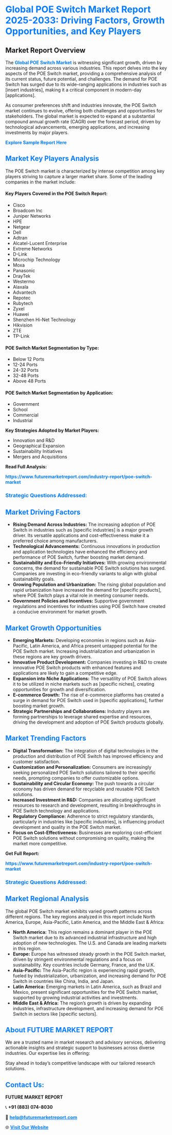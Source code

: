 <h1 style="color: #007BFF;">Global POE Switch Market Report 2025-2033: Driving Factors, Growth Opportunities, and Key Players</h1>

<section id="overview">
<h2>Market Report Overview</h2>
<p>The <a href="https://www.futuremarketreport.com/industry-report/poe-switch-market" style="color: #007BFF; text-decoration: none;"><strong>Global POE Switch Market</strong></a> is witnessing significant growth, driven by increasing demand across various industries. This report delves into the key aspects of the POE Switch market, providing a comprehensive analysis of its current status, future potential, and challenges. The demand for POE Switch has surged due to its wide-ranging applications in industries such as [insert industries], making it a critical component in modern-day [applications].</p>
<p>As consumer preferences shift and industries innovate, the POE Switch market continues to evolve, offering both challenges and opportunities for stakeholders. The global market is expected to expand at a substantial compound annual growth rate (CAGR) over the forecast period, driven by technological advancements, emerging applications, and increasing investments by major players.</p>
</section>

<section id="overview">
<p><a href="https://www.futuremarketreport.com/request-sample/reportId=76519" style="color: #007BFF; text-decoration: none;"><strong>Explore Sample Report Here</strong></a></p>
</section>

<section id="key-players">
<h2 style="color: #007BFF;">Market Key Players Analysis</h2>
<p>The POE Switch market is characterized by intense competition among key players striving to capture a larger market share. Some of the leading companies in the market include:</p>
<h4>Key Players Covered in the POE Switch Report:</h4>
<ul><li>Cisco</li><li>Broadcom Inc</li><li>Juniper Networks</li><li>HPE</li><li>Netgear</li><li>Dell</li><li>Adtran</li><li>Alcatel-Lucent Enterprise</li><li>Extreme Networks</li><li>D-Link</li><li>Microchip Technology</li><li>Moxa</li><li>Panasonic</li><li>DrayTek</li><li>Westermo</li><li>Alaxala</li><li>Advantech</li><li>Repotec</li><li>Rubytech</li><li>Zyxel</li><li>Huawei</li><li>Shenzhen Hi-Net Technology</li><li>Hikvision</li><li>ZTE</li><li>TP-Link</li></ul>
<h4>POE Switch Market Segmentation by Type:</h4>
<ul><li>Below 12 Ports</li><li>12-24 Ports</li><li>24-32 Ports</li><li>32-48 Ports</li><li>Above 48 Ports</li></ul>

<h4>POE Switch Market Segmentation by Application:</h4>
<ul><li>Government</li><li>School</li><li>Commercial</li><li>Industrial</li></ul>
<p><strong>Key Strategies Adopted by Market Players:</strong></p>
<ul>
<li>Innovation and R&D</li>
<li>Geographical Expansion</li>
<li>Sustainability Initiatives</li>
<li>Mergers and Acquisitions</li>
</ul>
</section>

<section>
<p><strong>Read Full Analysis: </strong></p><a href="https://www.futuremarketreport.com/industry-report/poe-switch-market" style="color: #007BFF; text-decoration: none;"><strong>https://www.futuremarketreport.com/industry-report/poe-switch-market</strong></a>
<h3 style="color: #007BFF;">Strategic Questions Addressed:</h3>
</section>

<section id="driving-factors">
<h2 style="color: #007BFF;">Market Driving Factors</h2>
<ul>
<li><strong>Rising Demand Across Industries:</strong> The increasing adoption of POE Switch in industries such as [specific industries] is a major growth driver. Its versatile applications and cost-effectiveness make it a preferred choice among manufacturers.</li>
<li><strong>Technological Advancements:</strong> Continuous innovations in production and application technologies have enhanced the efficiency and performance of POE Switch, further boosting market demand.</li>
<li><strong>Sustainability and Eco-Friendly Initiatives:</strong> With growing environmental concerns, the demand for sustainable POE Switch solutions has surged. Companies are investing in eco-friendly variants to align with global sustainability goals.</li>
<li><strong>Growing Population and Urbanization:</strong> The rising global population and rapid urbanization have increased the demand for [specific products], where POE Switch plays a vital role in meeting consumer needs.</li>
<li><strong>Government Policies and Incentives:</strong> Supportive government regulations and incentives for industries using POE Switch have created a conducive environment for market growth.</li>
</ul>
</section>

<section id="growth-opportunities">
<h2 style="color: #007BFF;">Market Growth Opportunities</h2>
<ul>
<li><strong>Emerging Markets:</strong> Developing economies in regions such as Asia-Pacific, Latin America, and Africa present untapped potential for the POE Switch market. Increasing industrialization and urbanization in these regions are key growth drivers.</li>
<li><strong>Innovative Product Development:</strong> Companies investing in R&D to create innovative POE Switch products with enhanced features and applications are likely to gain a competitive edge.</li>
<li><strong>Expansion into Niche Applications:</strong> The versatility of POE Switch allows it to be utilized in niche markets such as [specific niches], creating opportunities for growth and diversification.</li>
<li><strong>E-commerce Growth:</strong> The rise of e-commerce platforms has created a surge in demand for POE Switch used in [specific applications], further boosting market growth.</li>
<li><strong>Strategic Partnerships and Collaborations:</strong> Industry players are forming partnerships to leverage shared expertise and resources, driving the development and adoption of POE Switch products globally.</li>
</ul>
</section>

<section id="trending-factors">
<h2 style="color: #007BFF;">Market Trending Factors</h2>
<ul>
<li><strong>Digital Transformation:</strong> The integration of digital technologies in the production and distribution of POE Switch has improved efficiency and customer satisfaction.</li>
<li><strong>Customization and Personalization:</strong> Consumers are increasingly seeking personalized POE Switch solutions tailored to their specific needs, prompting companies to offer customizable options.</li>
<li><strong>Sustainability and Circular Economy:</strong> The push towards a circular economy has driven demand for recyclable and reusable POE Switch solutions.</li>
<li><strong>Increased Investment in R&D:</strong> Companies are allocating significant resources to research and development, resulting in breakthroughs in POE Switch technology and applications.</li>
<li><strong>Regulatory Compliance:</strong> Adherence to strict regulatory standards, particularly in industries like [specific industries], is influencing product development and quality in the POE Switch market.</li>
<li><strong>Focus on Cost-Effectiveness:</strong> Businesses are exploring cost-efficient POE Switch solutions without compromising on quality, making the market more competitive.</li>
</ul>
</section>

<section>
<p><strong>Get Full Report: </strong></p><a href="https://www.futuremarketreport.com/industry-report/poe-switch-market" style="color: #007BFF; text-decoration: none;"><strong>https://www.futuremarketreport.com/industry-report/poe-switch-market</strong></a>
<h3 style="color: #007BFF;">Strategic Questions Addressed:</h3>
</section>


<section id="regional-analysis">
<h2 style="color: #007BFF;">Market Regional Analysis</h2>
<p>The global POE Switch market exhibits varied growth patterns across different regions. The key regions analyzed in this report include North America, Europe, Asia-Pacific, Latin America, and the Middle East & Africa:</p>
<ul>
<li><strong>North America:</strong> This region remains a dominant player in the POE Switch market due to its advanced industrial infrastructure and high adoption of new technologies. The U.S. and Canada are leading markets in this region.</li>
<li><strong>Europe:</strong> Europe has witnessed steady growth in the POE Switch market, driven by stringent environmental regulations and a focus on sustainability. Key countries include Germany, France, and the U.K.</li>
<li><strong>Asia-Pacific:</strong> The Asia-Pacific region is experiencing rapid growth, fueled by industrialization, urbanization, and increasing demand for POE Switch in countries like China, India, and Japan.</li>
<li><strong>Latin America:</strong> Emerging markets in Latin America, such as Brazil and Mexico, present significant opportunities for the POE Switch market, supported by growing industrial activities and investments.</li>
<li><strong>Middle East & Africa:</strong> The region’s growth is driven by expanding industries, infrastructure development, and increasing demand for POE Switch in sectors like [specific sectors].</li>
</ul>
</section>

<footer>
<h2 style="color: #007BFF;">About FUTURE MARKET REPORT</h2>
<p>We are a trusted name in market research and advisory services, delivering actionable insights and strategic support to businesses across diverse industries. Our expertise lies in offering:</p>

<p>Stay ahead in today’s competitive landscape with our tailored research solutions.</p>

<h2 style="color: #007BFF;">Contact Us:</h2>
<p><strong>FUTURE MARKET REPORT</strong></p>
<p>📞 <strong>+91 (883) 074-8030</strong></p>
<p>📧 <strong><a href="mailto:help@futuremarketreport.com" style="color: #007BFF;">help@futuremarketreport.com</a></strong></p>
<p>🌐 <strong><a href="https://www.futuremarketreport.com/" style="color: #007BFF;">Visit Our Website</a></strong></p>
</footer>